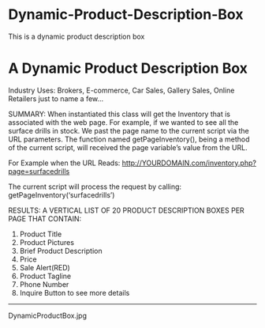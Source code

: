 # Dynamic-Product-Description-Box
This is a dynamic product description box

# A Dynamic Product Description Box

Industry Uses: Brokers, E-commerce, Car Sales, Gallery Sales, Online Retailers just to name a few…

SUMMARY:  When instantiated this class will get the Inventory that is associated with the web page. For example, if we wanted to see all the surface drills in stock. We past the page name to the current script via the URL parameters. The function named getPageInventory(), being a method of the current script, will received the page variable’s value from the URL.

For Example when the URL Reads:
http://YOURDOMAIN.com/inventory.php?page=surfacedrills 

The current script will process the request by calling:
getPageInventory(‘surfacedrills’)

RESULTS: A VERTICAL LIST OF 20 PRODUCT DESCRIPTION BOXES PER PAGE THAT CONTAIN:
1) Product Title
2) Product Pictures
3) Brief Product Description
4) Price
5) Sale Alert(RED)
6) Product Tagline
7) Phone Number
8) Inquire Button to see more details
*************************
DynamicProductBox.jpg
